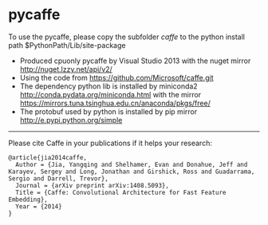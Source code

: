 # pycaffe
To use the pycaffe, please copy the subfolder *caffe* to the python install path $PythonPath/Lib/site-package
- Produced cpuonly pycaffe by Visual Studio 2013 with the nuget mirror http://nuget.lzzy.net/api/v2/
- Using the code from https://github.com/Microsoft/caffe.git
- The dependency python lib is installed by miniconda2 http://conda.pydata.org/miniconda.html  with the mirror https://mirrors.tuna.tsinghua.edu.cn/anaconda/pkgs/free/
- The protobuf used by python is installed by pip mirror http://e.pypi.python.org/simple

______________________________

Please cite Caffe in your publications if it helps your research:

    @article{jia2014caffe,
      Author = {Jia, Yangqing and Shelhamer, Evan and Donahue, Jeff and Karayev, Sergey and Long, Jonathan and Girshick, Ross and Guadarrama, Sergio and Darrell, Trevor},
      Journal = {arXiv preprint arXiv:1408.5093},
      Title = {Caffe: Convolutional Architecture for Fast Feature Embedding},
      Year = {2014}
    }
